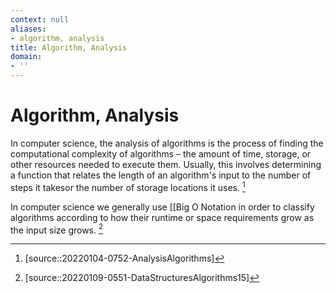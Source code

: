 ```yaml
---
context: null
aliases:
- algorithm, analysis
title: Algorithm, Analysis
domain:
- ''
---
```


# Algorithm, Analysis

In computer science, the analysis of algorithms is the process of finding the computational complexity of algorithms – the amount of time, storage, or other resources needed to execute them. Usually, this involves determining a function that relates the length of an algorithm's input to the number of steps it takesor the number of storage locations it uses. [^1]

In computer science we generally use [[Big O Notation in order to classify algorithms according to how their runtime or space requirements grow as the input size grows. [^2]

[^1]: [source::20220104-0752-AnalysisAlgorithms]
[^2]: [source::20220109-0551-DataStructuresAlgorithms15]
